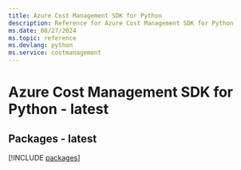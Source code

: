 ```yaml
---
title: Azure Cost Management SDK for Python
description: Reference for Azure Cost Management SDK for Python
ms.date: 08/27/2024
ms.topic: reference
ms.devlang: python
ms.service: costmanagement
---
```

# Azure Cost Management SDK for Python - latest
## Packages - latest
[!INCLUDE [packages](cost-management-index.md)]